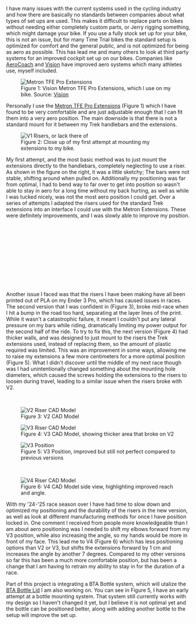 I have many issues with the current systems used in the cycling industry and how there are basically no standards between companies about what types of set ups are used. This makes it difficult to replace parts on bikes without needing either completely custom parts, or Jerry rigging something, which might damage your bike. If you use a fully stock set up for your bike, this is not an issue, but for many Time Trial bikes the standard setup is optimized for comfort and the general public, and is not optimized for being as aero as possible. This has lead me and many others to look at third party systems for an improved cockpit set up on our bikes. Companies like <ins>[AeroCoach](https://www.aero-coach.co.uk/store/AeroCoach-Angles-carbon-aerobar-extensions-p289290606)</ins> and <ins>[Vision](https://shop.visiontechusa.com/en/type/aerobars/aerobars/triathlon-time-trial/metron-tfe-pro)</ins> have improved aero systems which many athletes use, myself included. 

  <figure class="left">
    <img src="/projects_details/media/risers/tfe_pro.png" alt="Metron TFE Pro Extensions" />
    <figcaption>Figure 1: Vision Metron TFE Pro Extensions, which I use on my bike.
    Source: <ins><a href='https://shop.visiontechusa.com/en/type/aerobars/aerobars/triathlon-time-trial/metron-tfe-pro' target='_blank'>Vision</a></ins></figcaption>
  </figure>

Personally I use the <ins>[Metron TFE Pro Extensions](https://shop.visiontechusa.com/en/type/aerobars/aerobars/triathlon-time-trial/metron-tfe-pro)</ins> (Figure 1) which I have found to be very comfortable and are just adjustable enough that I can fit them into a very aero position. The main downside is that there is not a standard mount for it between my Trek handlebars and the extensions. 

  <figure class="right">
    <img src="/projects_details/media/risers/V1_NoRise.jpg" alt="V1 Risers, or lack there of" />
    <figcaption>Figure 2: Close up of my first attempt at mounting my extensions to my bike.</figcaption>
  </figure>

My first attempt, and the most basic method was to just mount the extensions directly to the handlebars, completely neglecting to use a riser. As shown in the figure on the right, it was a little sketchy; The bars were not stable, shifting around when pulled on. Additionally my positioning was far from optimal, I had to bend way to far over to get into position so wasn't able to stay in aero for a long time without my back hurting, as well as while I was tucked nicely, was not the most aero position I could get. Over a series of attempts I adapted the risers used for the standard Trek extensions into an interface I could use with the Metron Extensions. These were definitely improvements, and I was slowly able to improve my position. 

<br><br><br><br><br><br><br><br><br><br>

Another issue I faced was that the risers I have been making have all been printed out of PLA on my Ender 3 Pro, which has caused issues in races. The second version that I was confident in (Figure 3), broke mid-race when I hit a bump in the road too hard, separating at the layer lines of the print. While it wasn't a catastrophic failure, it meant I couldn't put any lateral pressure on my bars while riding, dramatically limiting my power output for the second half of the ride. To try to fix this, the next version (Figure 4) had thicker walls, and was designed to just mount to the risers the Trek extensions used, instead of replacing them, so the amount of plastic required was limited. This was an improvement in some ways, allowing me to raise my extensions a few more centimeters for a more optimal position (Figure 5). What I didn't discover until the middle of my next race though was I had unintentionally changed something about the mounting hole diameters, which caused the screws holding the extensions to the risers to loosen during travel, leading to a similar issue when the risers broke with V2. 

<br>
<div class="fig-row">
<figure>
    <img src="/projects_details/media/risers/V2_CAD.png" alt="V2 Riser CAD Model"/>
    <figcaption>Figure 3: V2 CAD Model</figcaption>
</figure>

<figure>
    <img src="/projects_details/media/risers/V3_CAD.png" alt="V3 Riser CAD Model"/>
    <figcaption>Figure 4: V3 CAD Model, showing thicker area that broke on V2</figcaption>
</figure>

<figure>
    <img src="/projects_details/media/risers/V3_Position.png" alt="V3 Position" />
    <figcaption>Figure 5: V3 Position, improved but still not perfect compared to previous versions</figcaption>
</figure>
</div>
<br>

  <figure class="left">
    <img src="/projects_details/media/risers/V4_CAD.png" alt="V4 Riser CAD Model" />
    <figcaption>Figure 6: V4 CAD Model side view, highlighting improved reach and angle.</figcaption>
  </figure>

With my '24-'25 race season over I have had time to slow down and optimized my positioning and the durability of the risers in the new version, as well as look at different manufacturing methods for once I have position locked in. One comment I received from people more knowledgeable than I am about aero positioning was I needed to shift my elbows forward from my V3 position, while also increasing the angle, so my hands would be more in front of my face. This lead me to V4 (Figure 6) which has less positioning options than V2 or V3, but shifts the extensions forward by 1 cm and increases the angle by another 7 degrees. Compared to my other versions so far this has been a much more comfortable position, but has been a change that I am having to retrain my ability to stay in for the duration of a race.

Part of this project is integrating a BTA Bottle system, which will utalize the <ins>[BTA Bottle Lid](./bta-lid)</ins> I am also working on. You can see in Figure 5, I have an early attempt at a bottle mounting system. That system still currently works with my design so I haven't changed it yet, but I believe it is not optimal yet and the bottle can be positioned better, along with adding another bottle to the setup will improve the set up.

